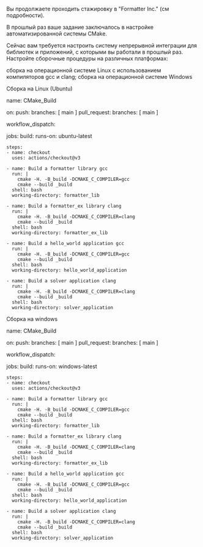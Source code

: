 Вы продолжаете проходить стажировку в "Formatter Inc." (см подробности).

В прошлый раз ваше задание заключалось в настройке автоматизированной системы CMake.

Сейчас вам требуется настроить систему непрерывной интеграции для библиотек и приложений, с которыми вы работали в прошлый раз. Настройте сборочные процедуры на различных платформах:

сборка на операционной системе Linux с использованием компиляторов gcc и clang;
сборка на операционной системе Windows

Сборка на Linux (Ubuntu)

name: CMake_Build

on:
  push:
    branches: [ main ]
  pull_request:
    branches: [ main ]


  workflow_dispatch:

jobs:
  build:
    runs-on: ubuntu-latest
  
    
    steps:
    - name: checkout
      uses: actions/checkout@v3
    
    - name: Build a formatter library gcc
      run: |
        cmake -H. -B_build -DCMAKE_C_COMPILER=gcc
        cmake --build _build
      shell: bash
      working-directory: formatter_lib
      
    - name: Build a formatter_ex library clang
      run: |
        cmake -H. -B_build -DCMAKE_C_COMPILER=clang
        cmake --build _build
      shell: bash
      working-directory: formatter_ex_lib
      
    - name: Build a hello_world application gcc
      run: |
        cmake -H. -B_build -DCMAKE_C_COMPILER=gcc
        cmake --build _build
      shell: bash
      working-directory: hello_world_application
      
    - name: Build a solver application clang
      run: |
        cmake -H. -B_build -DCMAKE_C_COMPILER=clang
        cmake --build _build
      shell: bash
      working-directory: solver_application

Сборка на windows


name: CMake_Build

on:
  push:
    branches: [ main ]
  pull_request:
    branches: [ main ]


  workflow_dispatch:

jobs:
  build:
    runs-on: windows-latest
  
    
    steps:
    - name: checkout
      uses: actions/checkout@v3
    
    - name: Build a formatter library gcc
      run: |
        cmake -H. -B_build -DCMAKE_C_COMPILER=gcc
        cmake --build _build
      shell: bash
      working-directory: formatter_lib
      
    - name: Build a formatter_ex library clang
      run: |
        cmake -H. -B_build -DCMAKE_C_COMPILER=clang
        cmake --build _build
      shell: bash
      working-directory: formatter_ex_lib
      
    - name: Build a hello_world application gcc
      run: |
        cmake -H. -B_build -DCMAKE_C_COMPILER=gcc
        cmake --build _build
      shell: bash
      working-directory: hello_world_application
      
    - name: Build a solver application clang
      run: |
        cmake -H. -B_build -DCMAKE_C_COMPILER=clang
        cmake --build _build
      shell: bash
      working-directory: solver_application
